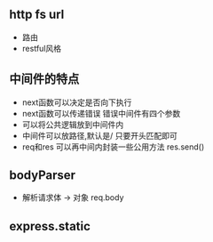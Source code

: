 ## http fs url
- 路由
- restful风格

## 中间件的特点
- next函数可以决定是否向下执行
- next函数可以传递错误 错误中间件有四个参数
- 可以将公共逻辑放到中间件内
- 中间件可以放路径,默认是/ 只要开头匹配即可
- req和res 可以再中间内封装一些公用方法 res.send()

## bodyParser
- 解析请求体 -> 对象 req.body

## express.static